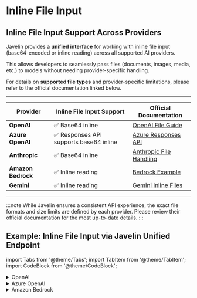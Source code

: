 # Inline File Input

## Inline File Input Support Across Providers

Javelin provides a **unified interface** for working with inline file input (base64-encoded or inline reading) across all supported AI providers.  

This allows developers to seamlessly pass files (documents, images, media, etc.) to models without needing provider-specific handling.

For details on **supported file types** and provider-specific limitations, please refer to the official documentation linked below.

---

| Provider         | Inline File Input Support | Official Documentation |
|------------------|----------------------------|------------------------|
| **OpenAI**       | ✅ Base64 inline | [OpenAI File Guide](https://platform.openai.com/docs/guides/pdf-files?api-mode=responses#base64-encoded-files) |
| **Azure OpenAI** | ✅ Responses API supports base64 inline | [Azure Responses API](https://learn.microsoft.com/en-us/azure/ai-foundry/openai/how-to/responses?utm_source=chatgpt.com&tabs=python-key#base64-encoded-image) |
| **Anthropic**    | ✅ Base64 inline | [Anthropic File Handling](https://docs.claude.com/en/docs/build-with-claude/pdf-support#option-2%3A-base64-encoded-pdf-document) |
| **Amazon Bedrock** | ✅ Inline reading | [Bedrock Example](https://builder.aws.com/content/2i4v2vZRb9YgL2RxkawPiF8f0lZ/using-document-chat-with-the-amazon-bedrock-converse-api) |
| **Gemini**       | ✅ Inline reading | [Gemini Inline Files](https://ai.google.dev/gemini-api/docs/document-processing#inline_data) |

---

:::note 
While Javelin ensures a consistent API experience, the exact file formats and size limits are defined by each provider. Please review their official documentation for the most up-to-date details.
:::

## Example: Inline File Input via Javelin Unified Endpoint


import Tabs from '@theme/Tabs';
import TabItem from '@theme/TabItem';
import CodeBlock from '@theme/CodeBlock';

<details>
<summary>OpenAI</summary>
<Tabs>
  <TabItem value="Python">
    ```python [Python]
    import requests, os, base64, mimetypes
    # Config
    JAVELIN_OPEN_API = "https://your-api-domain.com/v1/responses"
    OPENAI_KEY = os.getenv("OPENAI_KEY")
    JAVELIN_API_KEY = os.getenv("JAVELIN_API_KEY")

    FILE_PATH = "/your/path/to/pdf-file"

    def get_base64(file_path):
        with open(file_path, "rb") as f:
            data = f.read()

        return base64.b64encode(data).decode("utf-8")

    base64_string = get_base64(FILE_PATH)

    payload = {
        "model": "gpt-5",
        "input": [
            {
                "role": "user",
                "content": [
                    {"type": "input_text", "text": "What is this file about?"},
                    {
                        "type": "input_file",
                        "file_data": f"data:application/pdf;base64,{base64_string}",
                        "filename": <your-file-name>,
                    },
                ],
            }
        ],
    }

    headers = {
        "Authorization": f"Bearer {OPENAI_KEY}",
        "Content-Type": "application/json",
        "x-javelin-apikey": JAVELIN_API_KEY,
        "x-javelin-route": "<your-javelin-unified-route>",
    }

    resp = requests.post(JAVELIN_OPEN_API, headers=headers, json=payload)
    resp.raise_for_status()
    print("\n=== Model Output ===")
    print(resp.json().get("output_text", resp.json()))
    ```
  </TabItem>
  
  <TabItem value="Shell">
    ```bash [Shell]
    curl -X POST "https://your-api-domain.com/v1/responses" \
    -H "Authorization: Bearer $OPENAI_KEY" \
    -H "x-javelin-apikey: $JAVELIN_API_KEY" \
    -H "x-javelin-route: <your-javelin-unified-route>" \
    -H "Content-Type: application/json" \
    -d '{
        "model": "gpt-5",
        "input": [
        {
            "role": "user",
            "content": [
            {
                "type": "input_text", 
                "text": "What is this file about?"
            },
            {
                "type": "input_file",
                "file_data": "data:application/pdf;base64,BASE64_STRING_HERE",
                "filename": "<your-file-name>"
            }
            ]
        }
        ]
    }'
    ```
  </TabItem>
</Tabs>
</details>

<details>
<summary>Azure OpenAI</summary>
<Tabs>
<TabItem value="Python">
```python [Python]
import requests, os, base64, mimetypes

# Config
JAVELIN_AZURE_API = "https://your-api-domain.com/v1/openai/responses?api-version=2025-04-01-preview"
AZURE_OPENAI_KEY = os.getenv("AZURE_OPENAI_KEY")
JAVELIN_API_KEY = os.getenv("JAVELIN_API_KEY")

FILE_PATH = "/your/path/to/pdf-file"

def get_base64(file_path):
    with open(file_path, "rb") as f:
        data = f.read()

    return base64.b64encode(data).decode("utf-8")

base64_string = get_base64(FILE_PATH)

payload = {
    "model": "gpt-5",
    "input": [
        {
            "role": "user",
            "content": [
                {"type": "input_text", "text": "What is this file about?"},
                {
                    "type": "input_file",
                    "file_data": f"data:{mime_type};base64,{base64_string}",
                    "filename": filename,
                },
            ],
        }
    ],
}

headers = {
    "Api-Key": f"{AZURE_OPENAI_KEY}",
    "Content-Type": "application/json",
    "x-javelin-apikey": JAVELIN_API_KEY,
    "x-javelin-route": "your-javelin-unified-route",
}

resp = requests.post(JAVELIN_AZURE_API, headers=headers, json=payload)
resp.raise_for_status()
print("\n=== Model Output ===")
print(resp.json().get("output_text", resp.json()))
    ```
</TabItem>

<TabItem value="Shell">
```bash [Shell]
curl -X POST "https://your-api-domain.com/v1/openai/responses?api-version=2025-04-01-preview" \
-H "Api-Key: $AZURE_OPENAI_KEY" \
-H "x-javelin-apikey: $JAVELIN_API_KEY" \
-H "x-javelin-route: <your-javelin-unified-route>" \
-H "Content-Type: application/json" \
-d '{
    "model": "gpt-5",
    "input": [
    {
        "role": "user",
        "content": [
        {
            "type": "input_text", 
            "text": "What is this file about?"
        },
        {
            "type": "input_file",
            "file_data": "data:application/pdf;base64,BASE64_STRING_HERE",
            "filename": "sample.pdf"
        }
        ]
    }
    ]
}'
    ```
    </TabItem>
</Tabs>
</details>

<details>
<summary>Amazon Bedrock</summary>
:::note
Amazon Bedrock works with both **base64-encoded files** and **raw inline files**.  
The example below demonstrates usage **without base64 encoding**.
:::
<Tabs>
  <TabItem value="Python">
    ```python [Python]
    import requests, os, base64

    model_id = "anthropic.claude-3-haiku-20240307-v1:0"

    # Config
    JAVELIN_AMAZON_API = f"https://your-api-domain.com/v1/model/{model_id}/converse"
    JAVELIN_API_KEY = os.getenv("JAVELIN_API_KEY")

    FILE_PATH = "/your/path/to/pdf-file"

    def get_doc_bytes(file_path):
        with open(file_path, "rb") as f:
            data = f.read()

        return data

    doc_byte = get_doc_bytes(FILE_PATH)

    payload = {
        "messages": [
            {
                "role": "user",
                "content": [
                    {
                        "text": "Briefly compare the models described in this document",
                    },
                    {
                        "document": 
                        {
                            "format": "pdf",
                            "name": "Amazon Nova Service Cards", 
                            "source": {
                                "bytes": doc_byte
                        }
                        }
                    }
                ]
            }
        ]
    }

    headers = {
        "Content-Type": "application/json",
        "x-javelin-apikey": JAVELIN_API_KEY,
        "x-javelin-route": "<your-javelin-unified-route>"
    }

    resp = requests.post(JAVELIN_AMAZON_API, headers=headers, json=payload)
    resp.raise_for_status()
    print("\n=== Model Output ===")
    print(resp.json().get("output_text", resp.json()))
    ```
  </TabItem>
  
  <TabItem value="Shell">
    ```bash [Shell]
    curl -X POST "https://your-api-domain.com/v1/model/{model_id}/converse" \
    -H "x-javelin-apikey: $JAVELIN_API_KEY" \
    -H "x-javelin-route: <your-javelin-unified-route>" \
    -H "Content-Type: application/json" \
    -d '{
        "messages": [
            {
                "role": "user",
                "content": [
                    {
                        "text": "Briefly compare the models described in this document",
                    },
                    {
                        "document": 
                        {
                            "format": "pdf",
                            "name": "Amazon Nova Service Cards", 
                            "source": {
                                "bytes": "<BYTES_HERE>"
                        }
                        }
                    }
                ]
            }
        ]
    }'
    ```
  </TabItem>
</Tabs>
</details>